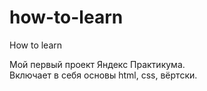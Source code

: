 # how-to-learn
How to learn


Мой первый проект Яндекс Практикума.  
Включает в себя основы html, css, вёртски.
